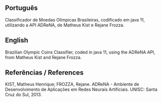 ## Português
Classificador de Moedas Olímpicas Brasileiras, codificado em java 11, utilizando a API ADReNA, de Matheus Kist e Rejane Frozza.

## English
Brazilian Olympic Coins Classifier, coded in java 11, using the ADReNA API, from Matheus Kist and Rejane Frozza.

## Referências / References
KIST, Matheus Henrique; FROZZA, Rejane. ADReNA - Ambiente de Desenvolvimento de Aplicações em Redes Neurais Artificiais. UNISC: Santa Cruz do Sul, 2013.

